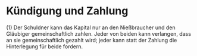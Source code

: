 # Kündigung und Zahlung

(1) Der Schuldner kann das Kapital nur an den Nießbraucher und den Gläubiger gemeinschaftlich zahlen. Jeder von beiden kann verlangen, dass an sie gemeinschaftlich gezahlt wird; jeder kann statt der Zahlung die Hinterlegung für beide fordern.